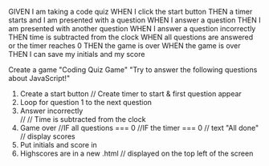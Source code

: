 GIVEN I am taking a code quiz
WHEN I click the start button
THEN a timer starts and I am presented with a question
WHEN I answer a question
THEN I am presented with another question
WHEN I answer a question incorrectly
THEN time is subtracted from the clock
WHEN all questions are answered or the timer reaches 0
THEN the game is over
WHEN the game is over
THEN I can save my initials and my score


Create a game "Coding Quiz Game"
"Try to answer the following questions about JavaScript!"
1. Create a start button
    // Create timer to start & first question appear
2. Loop for question 1 to the next question
3. Answer incorrectly   
    // 
    // Time is subtracted from the clock
4. Game over
    //IF all questions === 0
    //IF the timer === 0
    // text "All done"
    // display scores
5. Put initials and score in 
6. Highscores are in a new .html 
    // displayed on the top left of the screen 